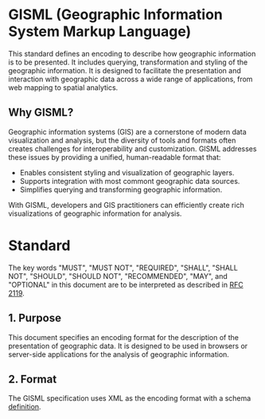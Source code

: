 # GISML (Geographic Information System Markup Language)

This standard defines an encoding to describe how geographic information is to be presented. It includes querying, transformation and styling of the geographic information. It is designed to facilitate the presentation and interaction with geographic data across a wide range of applications, from web mapping to spatial analytics.

## Why GISML?

Geographic information systems (GIS) are a cornerstone of modern data visualization and analysis, but the diversity of tools and formats often creates challenges for interoperability and customization. GISML addresses these issues by providing a unified, human-readable format that:

- Enables consistent styling and visualization of geographic layers.
- Supports integration with most commont geographic data sources.
- Simplifies querying and transforming geographic information.

With GISML, developers and GIS practitioners can efficiently create rich visualizations of geographic information for analysis.

# Standard

The key words "MUST", "MUST NOT", "REQUIRED", "SHALL", "SHALL NOT", "SHOULD", "SHOULD NOT", "RECOMMENDED", "MAY", and "OPTIONAL" in
this document are to be interpreted as described in [RFC 2119](https://www.ietf.org/rfc/rfc2119.txt).

## 1. Purpose

This document specifies an encoding format for the description of the presentation of geographic data. It is designed to be used in browsers or server-side applications for the analysis of geographic information.

## 2. Format

The GISML specification uses XML as the encoding format with a schema [definition](schema.xsd).
